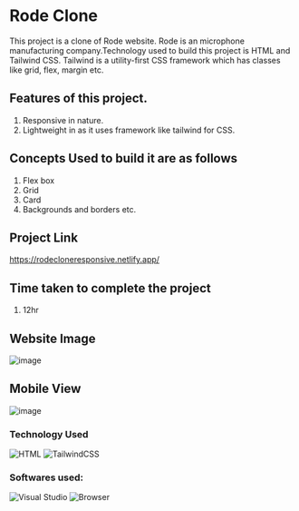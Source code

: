 # Rode Clone

This project is a clone of Rode website. Rode is an microphone manufacturing company.Technology used to build this project is HTML and Tailwind CSS. Tailwind is a utility-first CSS framework which has classes like grid, flex, margin etc.

## Features of this project.
1. Responsive in nature.
2. Lightweight in as it uses framework like tailwind for CSS.

## Concepts Used to build it are as follows
1. Flex box
2. Grid
3. Card
4. Backgrounds and borders etc.

## Project Link
https://rodecloneresponsive.netlify.app/


## Time taken to complete the project
1. 12hr

## Website Image
![image](./Website.png)

## Mobile View
![image](./MobileView.png)

### Technology Used
![HTML](https://img.shields.io/badge/-HTML-green)
![TailwindCSS](https://img.shields.io/badge/-tailwindcss-blue)


### Softwares used:
![Visual Studio](https://img.shields.io/badge/Code--editor-Visual%20Studio-green)
![Browser](https://img.shields.io/badge/Browser-Google--Chrome-green)




